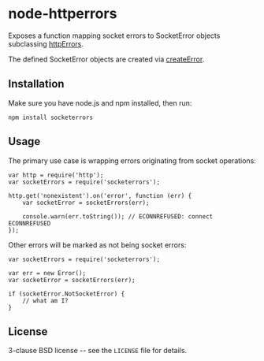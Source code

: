 node-httperrors
===============

Exposes a function mapping socket errors to SocketError objects subclassing
<a href="https://github.com/One-com/node-httperrors">httpErrors</a>.

The defined SocketError objects are created via
<a href="https://github.com/One-com/node-createerror">createError</a>.

Installation
------------

Make sure you have node.js and npm installed, then run:

    npm install socketerrors

Usage
-----

The primary use case is wrapping errors originating from socket operations:

    var http = require('http');
    var socketErrors = require('socketerrors');

    http.get('nonexistent').on('error', function (err) {
        var socketError = socketErrors(err);

        console.warn(err.toString()); // ECONNREFUSED: connect ECONNREFUSED
    });


Other errors will be marked as not being socket errors:

    var socketErrors = require('socketerrors');

    var err = new Error();
    var socketError = socketErrors(err);

    if (socketError.NotSocketError) {
        // what am I?
    }


License
-------

3-clause BSD license -- see the `LICENSE` file for details.
